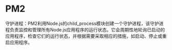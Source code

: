 # PM2

守护进程：PM2利用Node.js的child_process模块创建一个守护进程，该守护进程负责监控和管理所有Node.js应用程序的运行状态。它会周期性地轮询已启动的应用程序，检查它们的运行状态，并根据需要采取相应的措施，如启动、停止或重启应用程序。
